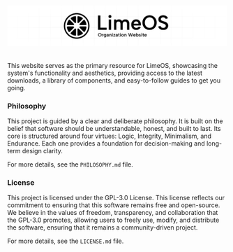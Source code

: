 <picture>
  <!-- The media queries determine the image based on website theme -->
  <source media="(prefers-color-scheme: dark)" srcset=".github/readme_banner_white.png">
  <source media="(prefers-color-scheme: light)" srcset=".github/readme_banner_black.png">
  <!-- Fallback to the black variant if no match -->
  <img alt="LimeOS Banner" src=".github/readme_banner_black.png">
</picture>

######

This website serves as the primary resource for LimeOS, showcasing the system's functionality and aesthetics, providing access to the latest downloads, a library of components, and easy-to-follow guides to get you going.

### Philosophy

This project is guided by a clear and deliberate philosophy. It is built on the belief that software should be understandable, honest, and built to last. Its core is structured around four virtues: Logic, Integrity, Minimalism, and Endurance. Each one provides a foundation for decision-making and long-term design clarity.

For more details, see the `PHILOSOPHY.md` file.

### License

This project is licensed under the GPL-3.0 License. This license reflects our commitment to ensuring that this software remains free and open-source. We believe in the values of freedom, transparency, and collaboration that the GPL-3.0 promotes, allowing users to freely use, modify, and distribute the software, ensuring that it remains a community-driven project.

For more details, see the `LICENSE.md` file.